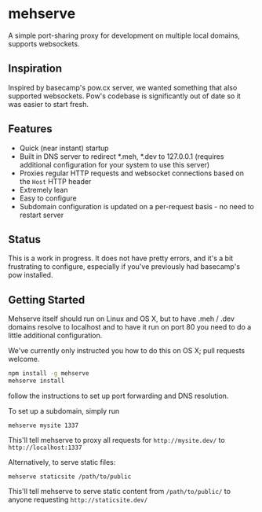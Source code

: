# mehserve

A simple port-sharing proxy for development on multiple local domains, supports
websockets.

## Inspiration

Inspired by basecamp's pow.cx server, we wanted something that also supported
websockets. Pow's codebase is significantly out of date so it was easier to
start fresh.

## Features

- Quick (near instant) startup
- Built in DNS server to redirect *.meh, *.dev to 127.0.0.1 (requires
  additional configuration for your system to use this server)
- Proxies regular HTTP requests and websocket connections based on the `Host`
  HTTP header
- Extremely lean
- Easy to configure
- Subdomain configuration is updated on a per-request basis - no need to
  restart server

## Status

This is a work in progress. It does not have pretty errors, and it's a bit
frustrating to configure, especially if you've previously had basecamp's pow
installed.

## Getting Started

Mehserve itself should run on Linux and OS X, but to have .meh / .dev domains
resolve to localhost and to have it run on port 80 you need to do a little
additional configuration.

We've currently only instructed you how to do this on OS X; pull requests
welcome.

```bash
npm install -g mehserve
mehserve install
```

follow the instructions to set up port forwarding and DNS resolution.

To set up a subdomain, simply run

`mehserve mysite 1337`

This'll tell mehserve to proxy all requests for `http://mysite.dev/` to
`http://localhost:1337`

Alternatively, to serve static files:

`mehserve staticsite /path/to/public`

This'll tell mehserve to serve static content from `/path/to/public/` to anyone
requesting `http://staticsite.dev/`

